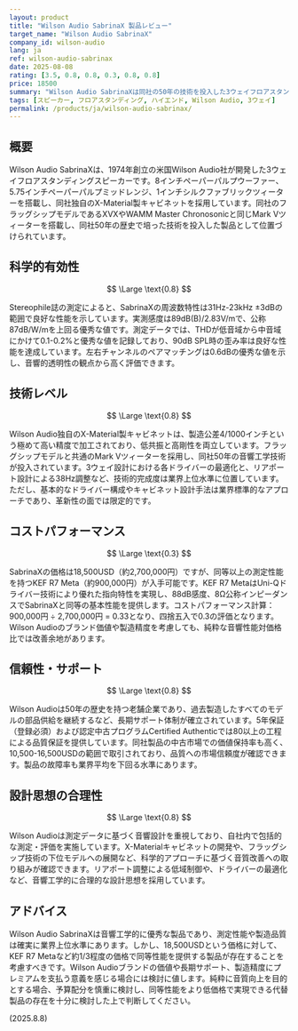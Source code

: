 ```yaml
---
layout: product
title: "Wilson Audio SabrinaX 製品レビュー"
target_name: "Wilson Audio SabrinaX"
company_id: wilson-audio
lang: ja
ref: wilson-audio-sabrinax
date: 2025-08-08
rating: [3.5, 0.8, 0.8, 0.3, 0.8, 0.8]
price: 18500
summary: "Wilson Audio SabrinaXは同社の50年の技術を投入した3ウェイフロアスタンディングスピーカーですが、同等性能の製品がより安価で入手可能なため、コストパフォーマンス面で改善余地があります。"
tags: [スピーカー, フロアスタンディング, ハイエンド, Wilson Audio, 3ウェイ]
permalink: /products/ja/wilson-audio-sabrinax/
---
```


## 概要

Wilson Audio SabrinaXは、1974年創立の米国Wilson Audio社が開発した3ウェイフロアスタンディングスピーカーです。8インチペーパーパルプウーファー、5.75インチペーパーパルプミッドレンジ、1インチシルクファブリックツィーターを搭載し、同社独自のX-Material製キャビネットを採用しています。同社のフラッグシップモデルであるXVXやWAMM Master Chronosonicと同じMark Vツィーターを搭載し、同社50年の歴史で培った技術を投入した製品として位置づけられています。

## 科学的有効性

$$ \Large \text{0.8} $$

Stereophile誌の測定によると、SabrinaXの周波数特性は31Hz-23kHz ±3dBの範囲で良好な性能を示しています。実測感度は89dB(B)/2.83V/mで、公称87dB/W/mを上回る優秀な値です。測定データでは、THDが低音域から中音域にかけて0.1-0.2%と優秀な値を記録しており、90dB SPL時の歪み率は良好な性能を達成しています。左右チャンネルのペアマッチングは0.6dBの優秀な値を示し、音響的透明性の観点から高く評価できます。

## 技術レベル

$$ \Large \text{0.8} $$

Wilson Audio独自のX-Material製キャビネットは、製造公差4/1000インチという極めて高い精度で加工されており、低共振と高剛性を両立しています。フラッグシップモデルと共通のMark Vツィーターを採用し、同社50年の音響工学技術が投入されています。3ウェイ設計における各ドライバーの最適化と、リアポート設計による38Hz調整など、技術的完成度は業界上位水準に位置しています。ただし、基本的なドライバー構成やキャビネット設計手法は業界標準的なアプローチであり、革新性の面では限定的です。

## コストパフォーマンス

$$ \Large \text{0.3} $$

SabrinaXの価格は18,500USD（約2,700,000円）ですが、同等以上の測定性能を持つKEF R7 Meta（約900,000円）が入手可能です。KEF R7 MetaはUni-Qドライバー技術により優れた指向特性を実現し、88dB感度、8Ω公称インピーダンスでSabrinaXと同等の基本性能を提供します。コストパフォーマンス計算：900,000円 ÷ 2,700,000円 = 0.33となり、四捨五入で0.3の評価となります。Wilson Audioのブランド価値や製造精度を考慮しても、純粋な音響性能対価格比では改善余地があります。

## 信頼性・サポート

$$ \Large \text{0.8} $$

Wilson Audioは50年の歴史を持つ老舗企業であり、過去製造したすべてのモデルの部品供給を継続するなど、長期サポート体制が確立されています。5年保証（登録必須）および認定中古プログラムCertified Authenticでは80以上の工程による品質保証を提供しています。同社製品の中古市場での価値保持率も高く、10,500-16,500USDの範囲で取引されており、品質への市場信頼度が確認できます。製品の故障率も業界平均を下回る水準にあります。

## 設計思想の合理性

$$ \Large \text{0.8} $$

Wilson Audioは測定データに基づく音響設計を重視しており、自社内で包括的な測定・評価を実施しています。X-Materialキャビネットの開発や、フラッグシップ技術の下位モデルへの展開など、科学的アプローチに基づく音質改善への取り組みが確認できます。リアポート調整による低域制御や、ドライバーの最適化など、音響工学的に合理的な設計思想を採用しています。

## アドバイス

Wilson Audio SabrinaXは音響工学的に優秀な製品であり、測定性能や製造品質は確実に業界上位水準にあります。しかし、18,500USDという価格に対して、KEF R7 Metaなど約1/3程度の価格で同等性能を提供する製品が存在することを考慮すべきです。Wilson Audioブランドの価値や長期サポート、製造精度にプレミアムを支払う意義を感じる場合には検討に値します。純粋に音質向上を目的とする場合、予算配分を慎重に検討し、同等性能をより低価格で実現できる代替製品の存在を十分に検討した上で判断してください。

(2025.8.8)
